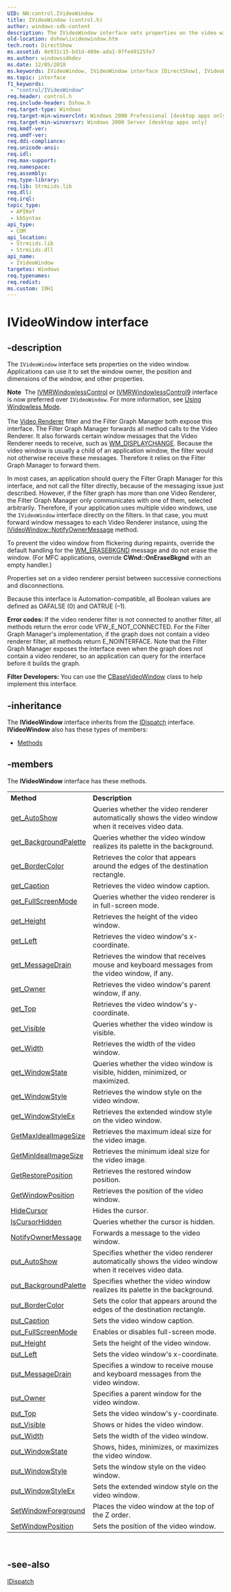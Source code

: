 ```yaml
---
UID: NN:control.IVideoWindow
title: IVideoWindow (control.h)
author: windows-sdk-content
description: The IVideoWindow interface sets properties on the video window.
old-location: dshow\ivideowindow.htm
tech.root: DirectShow
ms.assetid: 8e931c15-bd1d-409e-ada1-97fe49125fe7
ms.author: windowssdkdev
ms.date: 12/05/2018
ms.keywords: IVideoWindow, IVideoWindow interface [DirectShow], IVideoWindow interface [DirectShow],described, IVideoWindowInterface, control/IVideoWindow, dshow.ivideowindow
ms.topic: interface
f1_keywords: 
 - "control/IVideoWindow"
req.header: control.h
req.include-header: Dshow.h
req.target-type: Windows
req.target-min-winverclnt: Windows 2000 Professional [desktop apps only]
req.target-min-winversvr: Windows 2000 Server [desktop apps only]
req.kmdf-ver: 
req.umdf-ver: 
req.ddi-compliance: 
req.unicode-ansi: 
req.idl: 
req.max-support: 
req.namespace: 
req.assembly: 
req.type-library: 
req.lib: Strmiids.lib
req.dll: 
req.irql: 
topic_type:
 - APIRef
 - kbSyntax
api_type:
 - COM
api_location:
 - Strmiids.lib
 - Strmiids.dll
api_name:
 - IVideoWindow
targetos: Windows
req.typenames: 
req.redist: 
ms.custom: 19H1
---
```


# IVideoWindow interface


## -description



The <code>IVideoWindow</code> interface sets properties on the video window. Applications can use it to set the window owner, the position and dimensions of the window, and other properties.

<div class="alert"><b>Note</b>  The <a href="https://docs.microsoft.com/windows/desktop/api/strmif/nn-strmif-ivmrwindowlesscontrol">IVMRWindowlessControl</a> or <a href="https://docs.microsoft.com/windows/desktop/api/vmr9/nn-vmr9-ivmrwindowlesscontrol9">IVMRWindowlessControl9</a> interface is now preferred over <code>IVideoWindow</code>. For more information, see <a href="https://docs.microsoft.com/windows/desktop/DirectShow/using-windowless-mode">Using Windowless Mode</a>.</div>
<div> </div>
The <a href="https://docs.microsoft.com/windows/desktop/DirectShow/video-renderer-filter">Video Renderer</a> filter and the Filter Graph Manager both expose this interface. The Filter Graph Manager forwards all method calls to the Video Renderer. It also forwards certain window messages that the Video Renderer needs to receive, such as <a href="https://docs.microsoft.com/windows/desktop/gdi/wm-displaychange">WM_DISPLAYCHANGE</a>. Because the video window is usually a child of an application window, the filter would not otherwise receive these messages. Therefore it relies on the Filter Graph Manager to forward them.

In most cases, an application should query the Filter Graph Manager for this interface, and not call the filter directly, because of the messaging issue just described. However, if the filter graph has more than one Video Renderer, the Filter Graph Manager only communicates with one of them, selected arbitrarily. Therefore, if your application uses multiple video windows, use the <code>IVideoWindow</code> interface directly on the filters. In that case, you must forward window messages to each Video Renderer instance, using the <a href="https://docs.microsoft.com/windows/desktop/api/control/nf-control-ivideowindow-notifyownermessage">IVideoWindow::NotifyOwnerMessage</a> method.

To prevent the video window from flickering during repaints, override the default handling for the <a href="https://docs.microsoft.com/windows/desktop/winmsg/wm-erasebkgnd">WM_ERASEBKGND</a> message and do not erase the window. (For MFC applications, override <b>CWnd::OnEraseBkgnd</b> with an empty handler.)

Properties set on a video renderer persist between successive connections and disconnections.

Because this interface is Automation-compatible, all Boolean values are defined as OAFALSE (0) and OATRUE (–1).

<b>Error codes: </b>If the video renderer filter is not connected to another filter, all methods return the error code VFW_E_NOT_CONNECTED. For the Filter Graph Manager's implementation, if the graph does not contain a video renderer filter, all methods return E_NOINTERFACE. Note that the Filter Graph Manager exposes the interface even when the graph does not contain a video renderer, so an application can query for the interface before it builds the graph.

<b>Filter Developers: </b>You can use the <a href="https://docs.microsoft.com/windows/desktop/DirectShow/cbasevideowindow">CBaseVideoWindow</a> class to help implement this interface.




## -inheritance

The <b xmlns:loc="http://microsoft.com/wdcml/l10n">IVideoWindow</b> interface inherits from the <a href="https://docs.microsoft.com/previous-versions/windows/desktop/api/oaidl/nn-oaidl-idispatch">IDispatch</a> interface. <b>IVideoWindow</b> also has these types of members:
<ul>
<li><a href="https://docs.microsoft.com/">Methods</a></li>
</ul>

## -members

The <b>IVideoWindow</b> interface has these methods.
<table class="members" id="memberListMethods">
<tr>
<th align="left" width="37%">Method</th>
<th align="left" width="63%">Description</th>
</tr>
<tr data="declared;">
<td align="left" width="37%">
<a href="https://docs.microsoft.com/windows/desktop/api/control/nf-control-ivideowindow-get_autoshow">get_AutoShow</a>
</td>
<td align="left" width="63%">
Queries whether the video renderer automatically shows the video window when it receives video data.

</td>
</tr>
<tr data="declared;">
<td align="left" width="37%">
<a href="https://docs.microsoft.com/windows/desktop/api/control/nf-control-ivideowindow-get_backgroundpalette">get_BackgroundPalette</a>
</td>
<td align="left" width="63%">
Queries whether the video window realizes its palette in the background.

</td>
</tr>
<tr data="declared;">
<td align="left" width="37%">
<a href="https://docs.microsoft.com/windows/desktop/api/control/nf-control-ivideowindow-get_bordercolor">get_BorderColor</a>
</td>
<td align="left" width="63%">
Retrieves the color that appears around the edges of the destination rectangle.

</td>
</tr>
<tr data="declared;">
<td align="left" width="37%">
<a href="https://docs.microsoft.com/windows/desktop/api/control/nf-control-ivideowindow-get_caption">get_Caption</a>
</td>
<td align="left" width="63%">
Retrieves the video window caption.

</td>
</tr>
<tr data="declared;">
<td align="left" width="37%">
<a href="https://docs.microsoft.com/windows/desktop/api/control/nf-control-ivideowindow-get_fullscreenmode">get_FullScreenMode</a>
</td>
<td align="left" width="63%">
Queries whether the video renderer is in full-screen mode.

</td>
</tr>
<tr data="declared;">
<td align="left" width="37%">
<a href="https://docs.microsoft.com/windows/desktop/api/control/nf-control-ivideowindow-get_height">get_Height</a>
</td>
<td align="left" width="63%">
Retrieves the height of the video window.

</td>
</tr>
<tr data="declared;">
<td align="left" width="37%">
<a href="https://docs.microsoft.com/windows/desktop/api/control/nf-control-ivideowindow-get_left">get_Left</a>
</td>
<td align="left" width="63%">
Retrieves the video window's x-coordinate.

</td>
</tr>
<tr data="declared;">
<td align="left" width="37%">
<a href="https://docs.microsoft.com/windows/desktop/api/control/nf-control-ivideowindow-get_messagedrain">get_MessageDrain</a>
</td>
<td align="left" width="63%">
Retrieves the window that receives mouse and keyboard messages from the video window, if any.

</td>
</tr>
<tr data="declared;">
<td align="left" width="37%">
<a href="https://docs.microsoft.com/windows/desktop/api/control/nf-control-ivideowindow-get_owner">get_Owner</a>
</td>
<td align="left" width="63%">
Retrieves the video window's parent window, if any.

</td>
</tr>
<tr data="declared;">
<td align="left" width="37%">
<a href="https://docs.microsoft.com/windows/desktop/api/control/nf-control-ivideowindow-get_top">get_Top</a>
</td>
<td align="left" width="63%">
Retrieves the video window's y-coordinate.

</td>
</tr>
<tr data="declared;">
<td align="left" width="37%">
<a href="https://docs.microsoft.com/windows/desktop/api/control/nf-control-ivideowindow-get_visible">get_Visible</a>
</td>
<td align="left" width="63%">
Queries whether the video window is visible.

</td>
</tr>
<tr data="declared;">
<td align="left" width="37%">
<a href="https://docs.microsoft.com/windows/desktop/api/control/nf-control-ivideowindow-get_width">get_Width</a>
</td>
<td align="left" width="63%">
Retrieves the width of the video window.

</td>
</tr>
<tr data="declared;">
<td align="left" width="37%">
<a href="https://docs.microsoft.com/windows/desktop/api/control/nf-control-ivideowindow-get_windowstate">get_WindowState</a>
</td>
<td align="left" width="63%">
Queries whether the video window is visible, hidden, minimized, or maximized.

</td>
</tr>
<tr data="declared;">
<td align="left" width="37%">
<a href="https://docs.microsoft.com/windows/desktop/api/control/nf-control-ivideowindow-get_windowstyle">get_WindowStyle</a>
</td>
<td align="left" width="63%">
Retrieves the window style on the video window.

</td>
</tr>
<tr data="declared;">
<td align="left" width="37%">
<a href="https://docs.microsoft.com/windows/desktop/api/control/nf-control-ivideowindow-get_windowstyleex">get_WindowStyleEx</a>
</td>
<td align="left" width="63%">
Retrieves the extended window style on the video window.

</td>
</tr>
<tr data="declared;">
<td align="left" width="37%">
<a href="https://docs.microsoft.com/windows/desktop/api/control/nf-control-ivideowindow-getmaxidealimagesize">GetMaxIdealImageSize</a>
</td>
<td align="left" width="63%">
Retrieves the maximum ideal size for the video image.

</td>
</tr>
<tr data="declared;">
<td align="left" width="37%">
<a href="https://docs.microsoft.com/windows/desktop/api/control/nf-control-ivideowindow-getminidealimagesize">GetMinIdealImageSize</a>
</td>
<td align="left" width="63%">
Retrieves the minimum ideal size for the video image.

</td>
</tr>
<tr data="declared;">
<td align="left" width="37%">
<a href="https://docs.microsoft.com/windows/desktop/api/control/nf-control-ivideowindow-getrestoreposition">GetRestorePosition</a>
</td>
<td align="left" width="63%">
Retrieves the restored window position.

</td>
</tr>
<tr data="declared;">
<td align="left" width="37%">
<a href="https://docs.microsoft.com/windows/desktop/api/control/nf-control-ivideowindow-getwindowposition">GetWindowPosition</a>
</td>
<td align="left" width="63%">
Retrieves the position of the video window.

</td>
</tr>
<tr data="declared;">
<td align="left" width="37%">
<a href="https://docs.microsoft.com/windows/desktop/api/control/nf-control-ivideowindow-hidecursor">HideCursor</a>
</td>
<td align="left" width="63%">
Hides the cursor.

</td>
</tr>
<tr data="declared;">
<td align="left" width="37%">
<a href="https://docs.microsoft.com/windows/desktop/api/control/nf-control-ivideowindow-iscursorhidden">IsCursorHidden</a>
</td>
<td align="left" width="63%">
Queries whether the cursor is hidden.

</td>
</tr>
<tr data="declared;">
<td align="left" width="37%">
<a href="https://docs.microsoft.com/windows/desktop/api/control/nf-control-ivideowindow-notifyownermessage">NotifyOwnerMessage</a>
</td>
<td align="left" width="63%">
Forwards a message to the video window.

</td>
</tr>
<tr data="declared;">
<td align="left" width="37%">
<a href="https://docs.microsoft.com/windows/desktop/api/control/nf-control-ivideowindow-put_autoshow">put_AutoShow</a>
</td>
<td align="left" width="63%">
Specifies whether the video renderer automatically shows the video window when it receives video data.

</td>
</tr>
<tr data="declared;">
<td align="left" width="37%">
<a href="https://docs.microsoft.com/windows/desktop/api/control/nf-control-ivideowindow-put_backgroundpalette">put_BackgroundPalette</a>
</td>
<td align="left" width="63%">
Specifies whether the video window realizes its palette in the background.

</td>
</tr>
<tr data="declared;">
<td align="left" width="37%">
<a href="https://docs.microsoft.com/windows/desktop/api/control/nf-control-ivideowindow-put_bordercolor">put_BorderColor</a>
</td>
<td align="left" width="63%">
Sets the color that appears around the edges of the destination rectangle.

</td>
</tr>
<tr data="declared;">
<td align="left" width="37%">
<a href="https://docs.microsoft.com/windows/desktop/api/control/nf-control-ivideowindow-put_caption">put_Caption</a>
</td>
<td align="left" width="63%">
Sets the video window caption.

</td>
</tr>
<tr data="declared;">
<td align="left" width="37%">
<a href="https://docs.microsoft.com/windows/desktop/api/control/nf-control-ivideowindow-put_fullscreenmode">put_FullScreenMode</a>
</td>
<td align="left" width="63%">
Enables or disables full-screen mode.

</td>
</tr>
<tr data="declared;">
<td align="left" width="37%">
<a href="https://docs.microsoft.com/windows/desktop/api/control/nf-control-ivideowindow-put_height">put_Height</a>
</td>
<td align="left" width="63%">
Sets the height of the video window.

</td>
</tr>
<tr data="declared;">
<td align="left" width="37%">
<a href="https://docs.microsoft.com/windows/desktop/api/control/nf-control-ivideowindow-put_left">put_Left</a>
</td>
<td align="left" width="63%">
Sets the video window's x-coordinate.

</td>
</tr>
<tr data="declared;">
<td align="left" width="37%">
<a href="https://docs.microsoft.com/windows/desktop/api/control/nf-control-ivideowindow-put_messagedrain">put_MessageDrain</a>
</td>
<td align="left" width="63%">
Specifies a window to receive mouse and keyboard messages from the video window.

</td>
</tr>
<tr data="declared;">
<td align="left" width="37%">
<a href="https://docs.microsoft.com/windows/desktop/api/control/nf-control-ivideowindow-put_owner">put_Owner</a>
</td>
<td align="left" width="63%">
Specifies a parent window for the video window.

</td>
</tr>
<tr data="declared;">
<td align="left" width="37%">
<a href="https://docs.microsoft.com/windows/desktop/api/control/nf-control-ivideowindow-put_top">put_Top</a>
</td>
<td align="left" width="63%">
Sets the video window's y-coordinate.

</td>
</tr>
<tr data="declared;">
<td align="left" width="37%">
<a href="https://docs.microsoft.com/windows/desktop/api/control/nf-control-ivideowindow-put_visible">put_Visible</a>
</td>
<td align="left" width="63%">
Shows or hides the video window.

</td>
</tr>
<tr data="declared;">
<td align="left" width="37%">
<a href="https://docs.microsoft.com/windows/desktop/api/control/nf-control-ivideowindow-put_width">put_Width</a>
</td>
<td align="left" width="63%">
Sets the width of the video window.

</td>
</tr>
<tr data="declared;">
<td align="left" width="37%">
<a href="https://docs.microsoft.com/windows/desktop/api/control/nf-control-ivideowindow-put_windowstate">put_WindowState</a>
</td>
<td align="left" width="63%">
Shows, hides, minimizes, or maximizes the video window.

</td>
</tr>
<tr data="declared;">
<td align="left" width="37%">
<a href="https://docs.microsoft.com/windows/desktop/api/control/nf-control-ivideowindow-put_windowstyle">put_WindowStyle</a>
</td>
<td align="left" width="63%">
Sets the window style on the video window.

</td>
</tr>
<tr data="declared;">
<td align="left" width="37%">
<a href="https://docs.microsoft.com/windows/desktop/api/control/nf-control-ivideowindow-put_windowstyleex">put_WindowStyleEx</a>
</td>
<td align="left" width="63%">
Sets the extended window style on the video window.

</td>
</tr>
<tr data="declared;">
<td align="left" width="37%">
<a href="https://docs.microsoft.com/windows/desktop/api/control/nf-control-ivideowindow-setwindowforeground">SetWindowForeground</a>
</td>
<td align="left" width="63%">
Places the video window at the top of the Z order.

</td>
</tr>
<tr data="declared;">
<td align="left" width="37%">
<a href="https://docs.microsoft.com/windows/desktop/api/control/nf-control-ivideowindow-setwindowposition">SetWindowPosition</a>
</td>
<td align="left" width="63%">
Sets the position of the video window.

</td>
</tr>
</table> 


## -see-also




<a href="https://docs.microsoft.com/previous-versions/windows/desktop/api/oaidl/nn-oaidl-idispatch">IDispatch</a>
 

 

